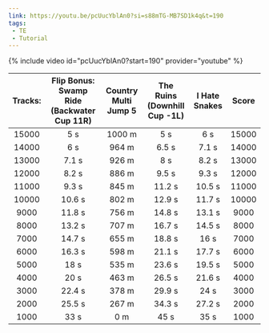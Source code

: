 ```yaml
---
link: https://youtu.be/pcUucYblAn0?si=s88mTG-MB7SD1k4q&t=190
tags:
 - TE
 - Tutorial
---
```

{% include video id="pcUucYblAn0?start=190" provider="youtube" %}

Tracks: | Flip Bonus: Swamp Ride (Backwater Cup 11R) | Country Multi Jump 5 | The Ruins (Downhill Cup -1L) | I Hate Snakes | Score  
:--: | :--: | :--: | :--: | :--:  | :--:   
15000 | 5 s | 1000 m | 5 s | 6 s | 15000  
14000 | 6 s | 964 m | 6.5 s | 7.1 s | 14000  
13000 | 7.1 s | 926 m | 8 s | 8.2 s | 13000  
12000 | 8.2 s | 886 m | 9.5 s | 9.3 s | 12000  
11000 | 9.3 s | 845 m | 11.2 s | 10.5 s | 11000  
10000 | 10.6 s | 802 m | 12.9 s | 11.7 s | 10000  
9000 | 11.8 s | 756 m | 14.8 s | 13.1 s | 9000  
8000 | 13.2 s | 707 m | 16.7 s | 14.5 s | 8000  
7000 | 14.7 s | 655 m | 18.8 s | 16 s | 7000  
6000 | 16.3 s | 598 m | 21.1 s | 17.7 s | 6000  
5000 | 18 s | 535 m | 23.6 s | 19.5 s | 5000  
4000 | 20 s | 463 m | 26.5 s | 21.6 s | 4000  
3000 | 22.4 s | 378 m | 29.9 s | 24 s | 3000  
2000 | 25.5 s | 267 m | 34.3 s | 27.2 s | 2000  
1000 | 33 s | 0 m | 45 s | 35 s | 1000  

